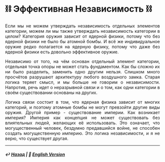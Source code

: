 # ⛓️ Эффективная Независимость ⛓️

<p align="justify">Если мы не можем утверждать независимость отдельных элементов категории, можем ли мы также утверждать независимость категории в целом? Категория оружия зависит от ядерной физики, потому что без ядерной физики не было бы атомной бомбы. И всё же индивидуальное оружие редко полагается на ядерную физику, потому что даже без ядерной физики есть довольно эффективное оружие.</p>

<p align="justify">Независимо от того, на чём основан отдельный элемент категории, отдельная точка опоры не может стать фундаментом. Как бы сложно их ни было разделить, заменить одно другим нельзя. Слишком много просчётов разрушают архитектуру любого воздушного замка. Старая логика теряет смысл, и мы больше не говорим о независимости. Напротив, речь идет о неразрывной связи и о том, как одни категории в своём существовании основаны на других.</p>

<p align="justify">Логика связи состоит в том, что ядерная физика зависит от многих категорий, и поэтому атомные бомбы не могут превзойти другие виды оружия. Другой пример - существование империи. Как возникает империя? Империя как концепция не может существовать без влиятельных людей, желающих её использовать. Это означает, что могущественный человек, бездумно предавшийся войне, не способен создать могущественную империю. Это логика независимости, и я не верю, что существует другая.</p>

***

##### ↩️ [Назад](index-2.md) | 🗽 [English Version](independence.md) 

